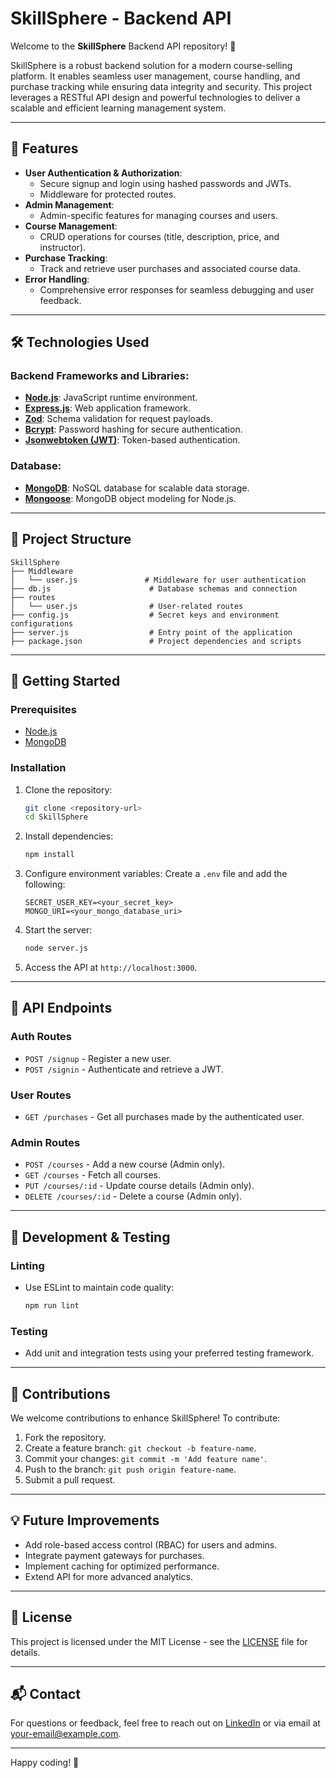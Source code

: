 # SkillSphere - Backend API

Welcome to the **SkillSphere** Backend API repository! 🚀

SkillSphere is a robust backend solution for a modern course-selling platform. It enables seamless user management, course handling, and purchase tracking while ensuring data integrity and security. This project leverages a RESTful API design and powerful technologies to deliver a scalable and efficient learning management system.

---

## 🌟 Features

- **User Authentication & Authorization**: 
  - Secure signup and login using hashed passwords and JWTs.
  - Middleware for protected routes.
- **Admin Management**: 
  - Admin-specific features for managing courses and users.
- **Course Management**: 
  - CRUD operations for courses (title, description, price, and instructor).
- **Purchase Tracking**: 
  - Track and retrieve user purchases and associated course data.
- **Error Handling**: 
  - Comprehensive error responses for seamless debugging and user feedback.

---

## 🛠️ Technologies Used

### **Backend Frameworks and Libraries**:
- **[Node.js](https://nodejs.org/)**: JavaScript runtime environment.
- **[Express.js](https://expressjs.com/)**: Web application framework.
- **[Zod](https://github.com/colinhacks/zod)**: Schema validation for request payloads.
- **[Bcrypt](https://github.com/kelektiv/node.bcrypt.js)**: Password hashing for secure authentication.
- **[Jsonwebtoken (JWT)](https://github.com/auth0/node-jsonwebtoken)**: Token-based authentication.

### **Database**:
- **[MongoDB](https://www.mongodb.com/)**: NoSQL database for scalable data storage.
- **[Mongoose](https://mongoosejs.com/)**: MongoDB object modeling for Node.js.

---

## 📂 Project Structure

```
SkillSphere
├── Middleware
│   └── user.js               # Middleware for user authentication
├── db.js                      # Database schemas and connection
├── routes
│   └── user.js                # User-related routes
├── config.js                  # Secret keys and environment configurations
├── server.js                  # Entry point of the application
├── package.json               # Project dependencies and scripts
```

---

## 🚀 Getting Started

### Prerequisites
- [Node.js](https://nodejs.org/)
- [MongoDB](https://www.mongodb.com/)

### Installation

1. Clone the repository:
   ```bash
   git clone <repository-url>
   cd SkillSphere
   ```

2. Install dependencies:
   ```bash
   npm install
   ```

3. Configure environment variables:
   Create a `.env` file and add the following:
   ```env
   SECRET_USER_KEY=<your_secret_key>
   MONGO_URI=<your_mongo_database_uri>
   ```

4. Start the server:
   ```bash
   node server.js
   ```

5. Access the API at `http://localhost:3000`.

---

## 📖 API Endpoints

### **Auth Routes**
- `POST /signup` - Register a new user.
- `POST /signin` - Authenticate and retrieve a JWT.

### **User Routes**
- `GET /purchases` - Get all purchases made by the authenticated user.

### **Admin Routes**
- `POST /courses` - Add a new course (Admin only).
- `GET /courses` - Fetch all courses.
- `PUT /courses/:id` - Update course details (Admin only).
- `DELETE /courses/:id` - Delete a course (Admin only).

---

## 🔧 Development & Testing

### Linting
- Use ESLint to maintain code quality:
  ```bash
  npm run lint
  ```

### Testing
- Add unit and integration tests using your preferred testing framework.

---

## 🙌 Contributions

We welcome contributions to enhance SkillSphere! To contribute:
1. Fork the repository.
2. Create a feature branch: `git checkout -b feature-name`.
3. Commit your changes: `git commit -m 'Add feature name'`.
4. Push to the branch: `git push origin feature-name`.
5. Submit a pull request.

---

## 💡 Future Improvements

- Add role-based access control (RBAC) for users and admins.
- Integrate payment gateways for purchases.
- Implement caching for optimized performance.
- Extend API for more advanced analytics.

---

## 📝 License

This project is licensed under the MIT License - see the [LICENSE](LICENSE) file for details.

---

## 📬 Contact

For questions or feedback, feel free to reach out on [LinkedIn](https://linkedin.com/) or via email at <your-email@example.com>.

---

Happy coding! 🎉
